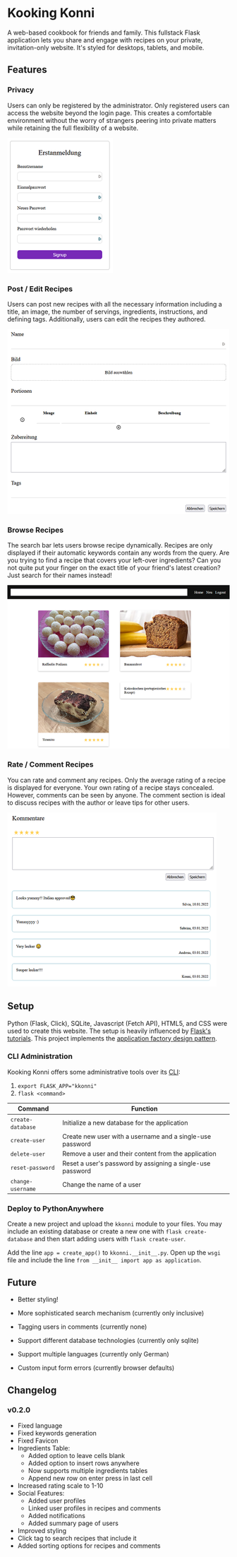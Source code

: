 # Kooking Konni

A web-based cookbook for friends and family.
This fullstack Flask application lets you share and engage with recipes on your private, invitation-only website.
It's styled for desktops, tablets, and mobile.
## Features

### Privacy

Users can only be registered by the administrator.
Only registered users can access the website beyond the login page.
This creates a comfortable environment without the worry of strangers peering into private matters
while retaining the full flexibility of a website.

![Registration Form](img/register.png)

### Post / Edit Recipes

Users can post new recipes with all the necessary information including
a title, an image, the number of servings, ingredients, instructions, and defining tags.
Additionally, users can edit the recipes they authored.

![Post Recipe](img/post.png)

### Browse Recipes

The search bar lets users browse recipe dynamically.
Recipes are only displayed if their automatic keywords contain any words from the query.
Are you trying to find a recipe that covers your left-over ingredients?
Can you not quite put your finger on the exact title of your friend's latest creation?
Just search for their names instead!

![Browse Recipes](img/browse.png)

### Rate / Comment Recipes

You can rate and comment any recipes.
Only the average rating of a recipe is displayed for everyone.
Your own rating of a recipe stays concealed.
However, comments can be seen by anyone. The comment section is ideal to discuss recipes with the author or leave tips for other users.

![Comment and Rate](img/comment.png)

## Setup

Python (Flask, Click), SQLite, Javascript (Fetch API), HTML5, and CSS were used to create this website.
The setup is heavily influenced by [Flask's tutorials](https://flask.palletsprojects.com/en/2.0.x/tutorial/deploy/).
This project implements the [application factory design pattern](https://flask.palletsprojects.com/en/2.0.x/patterns/appfactories/).

### CLI Administration

Kooking Konni offers some administrative tools over its [CLI](https://flask.palletsprojects.com/en/2.0.x/cli/):

1. ``export FLASK_APP="kkonni"``
2. ``flask <command>``

| Command             | Function                                                   |
|---------------------|------------------------------------------------------------|
| ``create-database`` | Initialize a new database for the application              |
| ``create-user``     | Create new user with a username and a single-use password  |
| ``delete-user``     | Remove a user and their content from the application       |
| ``reset-password``  | Reset a user's password by assigning a single-use password |
| ``change-username`` | Change the name of a user                                  |


### Deploy to PythonAnywhere

Create a new project and upload the `kkonni` module to your files.
You may include an existing database or create a new one with ``flask create-database``
and then start adding users with ``flask create-user``.

Add the line ``app = create_app()`` to ``kkonni.__init__.py``.
Open up the ``wsgi`` file and include the line ``from __init__ import app as application``.

## Future

* Better styling!

* More sophisticated search mechanism (currently only inclusive)

* Tagging users in comments (currently none)

* Support different database technologies (currently only sqlite) 

* Support multiple languages (currently only German)

* Custom input form errors (currently browser defaults)


## Changelog

### v0.2.0

* Fixed language
* Fixed keywords generation
* Fixed Favicon
* Ingredients Table:
  * Added option to leave cells blank
  * Added option to insert rows anywhere
  * Now supports multiple ingredients tables
  * Append new row on enter press in last cell
* Increased rating scale to 1-10
* Social Features:
  * Added user profiles
  * Linked user profiles in recipes and comments
  * Added notifications
  * Added summary page of users
* Improved styling
* Click tag to search recipes that include it
* Added sorting options for recipes and comments